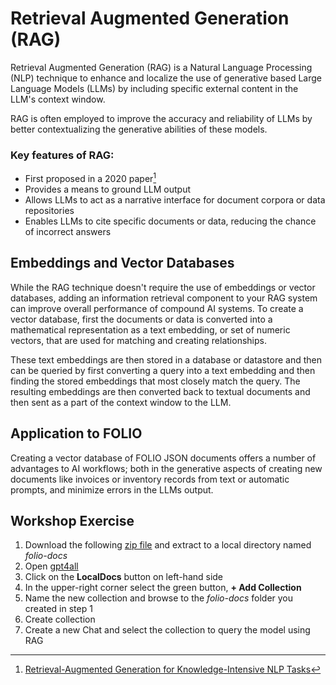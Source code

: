 # Retrieval Augmented Generation (RAG)
Retrieval Augmented Generation (RAG) is a Natural Language Processing (NLP) 
technique to enhance and localize the use of generative based Large Language 
Models (LLMs) by including specific external content in the LLM's context window. 

RAG is often employed to improve the accuracy and reliability of LLMs by 
better contextualizing the generative abilities of these models.

### Key features of RAG:
- First proposed in a 2020 paper[^RAG_NLP]
- Provides a means to ground LLM output
- Allows LLMs to act as a narrative interface for document corpora or data repositories
- Enables LLMs to cite specific documents or data, reducing the chance of incorrect answers

## Embeddings and Vector Databases
While the RAG technique doesn't require the use of embeddings or vector databases,
adding an information retrieval component to your RAG system can improve overall
performance of compound AI systems. To create a vector database, first the documents
or data is converted into a mathematical representation as a text embedding,
or set of numeric vectors, that are used for matching and creating relationships.

These text embeddings are then stored in a database or datastore and then can be queried
by first converting a query into a text embedding and then finding the stored embeddings
that most closely match the query. The resulting embeddings are then converted back to
textual documents and then sent as a part of the context window to the LLM.

## Application to FOLIO
Creating a vector database of FOLIO JSON documents offers a number of advantages to 
AI workflows; both in the generative aspects of creating new documents
like invoices or inventory records from text or automatic prompts, and
minimize errors in the LLMs output. 

## Workshop Exercise
1. Download the following [zip file](folio-docs.zip) and extract to a local directory named *folio-docs*
1. Open [gpt4all][GPT4ALL]
1. Click on the **LocalDocs** button on left-hand side
1. In the upper-right corner select the green button, **+ Add Collection**
1. Name the new collection and browse to the *folio-docs* folder you created in step 1
1. Create collection
1. Create a new Chat and select the collection to query the model using RAG

[GPT4ALL]: https://gpt4all.io/
[^RAG_NLP]: [Retrieval-Augmented Generation for Knowledge-Intensive NLP Tasks](https://arxiv.org/abs/2005.11401)
[^GUIDE_RAG]: [A Simple Guide To Retrieval Augmented Generation Language Models](https://www.smashingmagazine.com/2024/01/guide-retrieval-augmented-generation-language-models/)
